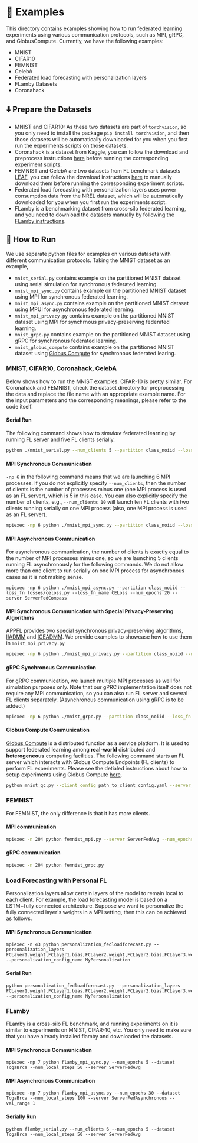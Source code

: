 # 📝 Examples

This directory contains examples showing how to run federated learning experiments using various communication protocols, such as MPI, gRPC, and GlobusCompute.
Currently, we have the following examples:

- MNIST
- CIFAR10
- FEMNIST
- CelebA
- Federated load forecasting with personalization layers
- FLamby Datasets
- Coronahack

## ⬇️ Prepare the Datasets
- MNIST and CIFAR10: As these two datasets are part of `torchvision`, so you only need to install the package `pip install torchvision`, and then those datasets will be automatically downloaded for you when you first run the experiments scripts on those datasets.
- Coronahack is a dataset from Kaggle, you can follow the download and preprocess instructions [here](datasets/RawData/README.md) before running the corresponding experiment scripts.
- FEMNIST and CelebA are two datasets from FL benchmark datasets [LEAF](https://github.com/TalwalkarLab/leaf/tree/master), you can follow the download instructions [here](datasets/RawData/README.md) to manually download them before running the corresponding experiment scripts.
- Federated load forecasting with personalization layers uses power consumption data from the NREL dataset, which will be automatically downloaded for you when you first run the experiments script. 
- FLamby is a benchmarking dataset from cross-silo federated learning, and you need to download the datasets manually by following the [FLamby instructions](https://github.com/owkin/FLamby).

## 🚀 How to Run

We use separate python files for examples on various datasets with different communication protocols. Taking the MNIST dataset as an example, 

- `mnist_serial.py` contains example on the partitioned MNIST dataset using serial simulation for synchronous federated learning.
- `mnist_mpi_sync.py` contains example on the partitioned MNIST dataset using MPI for synchronous federated learning.
- `mnist_mpi_async.py` contains example on the partitioned MNIST dataset using MPUI for asynchronous federated learning.
- `mnist_mpi_privacy.py` contains example on the partitioned MNIST dataset using MPI for synchrnous privacy-preserving federated learning.
- `mnist_grpc.py` contains example on the partitioned MNIST dataset using gRPC for synchronous federated learning.
- `mnist_globus_compute` contains example on the partitioned MNIST dataset using [Globus Compute](https://funcx.readthedocs.io/en/latest/) for synchronous federated learing.


### MNIST, CIFAR10, Coronahack, CelebA
Below shows how to run the MNIST examples. CIFAR-10 is pretty similar. For Coronahack and FEMNIST, check the dataset directory for preprocessing the data and replace the file name with an appropriate example name. For the input parameters and the corresponding meanings, please refer to the code itself.

#### Serial Run
The following command shows how to *simulate* federated learning by running FL server and five FL clients serially.
```bash
python ./mnist_serial.py --num_clients 5 --partition class_noiid --loss_fn losses/celoss.py --loss_fn_name CELoss --num_epochs 10
```

#### MPI Synchronous Communication
`-np 6` in the following command means that we are launching 6 MPI processes. If you do not explicitly specify `--num_clients`, then the number of clients is the number of processes minus one (one MPI process is used as an FL server), which is 5 in this case. You can also explicitly specify the number of clients, e.g., `--num_clients 10` will launch ten FL clients with two clients running serially on one MPI process (also, one MPI process is used as an FL server).
```bash
mpiexec -np 6 python ./mnist_mpi_sync.py --partition class_noiid --loss_fn losses/celoss.py --loss_fn_name CELoss --num_epochs 10
```

#### MPI Asynchronous Communication
For asynchronous communication, the number of clients is exactly equal to the number of MPI processes minus one, so we are launching 5 clients running FL asynchronously for the following commands. We do not allow more than one client to run serially on one MPI process for asynchronous cases as it is not making sense.
```
mpiexec -np 6 python ./mnist_mpi_async.py --partition class_noiid --loss_fn losses/celoss.py --loss_fn_name CELoss --num_epochs 20 --server ServerFedCompass
```

#### MPI Synchronous Communication with Special Privacy-Preserving Algorithms
APPFL provides two special synchronous privacy-preserving algorithms, [IIADMM](https://arxiv.org/pdf/2202.03672.pdf) and [ICEADMM](https://arxiv.org/pdf/2110.15318.pdf). We provide examples to showcase how to use them in `mnist_mpi_privacy.py`
```bash
mpiexec -np 6 python ./mnist_mpi_privacy.py --partition class_noiid --num_epochs 10 --server IIADMM
```

#### gRPC Synchronous Communication
For gRPC communication, we launch multiple MPI processes as well for simulation purposes only. Note that our gPRC implementation itself does not require any MPI communication, so you can also run FL server and several FL clients separately. (Asynchronous communication using gRPC is to be added.)

```bash
mpiexec -np 6 python ./mnist_grpc.py --partition class_noiid --loss_fn losses/celoss.py --loss_fn_name CELoss --num_epochs 10
```

#### Globus Compute Communication
[Globus Compute](https://funcx.readthedocs.io/en/latest/index.html) is a distributed function as a service platform. It is used to support federated learning among **real-world** distributed and **heterogeneous** computing facilities. The following command starts an FL server which interacts with Globus Compute Endpoints (FL clients) to perform FL experiments. Please see the detialed instructions about how to setup experiments using Globus Compute [here](globus_compute/README.md).
```bash
python mnist_gc.py --client_config path_to_client_config.yaml --server_config path_to_server_config.yaml
```

### FEMNIST
For FEMNIST, the only difference is that it has more clients.
#### MPI communication

```bash
mpiexec -n 204 python femnist_mpi.py --server ServerFedAvg --num_epochs 6 --client_lr 0.01
```
#### gRPC communication

```bash
mpiexec -n 204 python femnist_grpc.py
```

### Load Forecasting with Personal FL 
Personalization layers allow certain layers of the model to remain local to each client. For example, the load forecasting model is based on a LSTM+fully connected architecture. Suppose we want to personalize the fully connected layer's weights in a MPI setting, then this can be achieved as follows.

#### MPI Synchronous Communication
```
mpiexec -n 43 python personalization_fedloadforecast.py --personalization_layers FCLayer1.weight,FCLayer1.bias,FCLayer2.weight,FCLayer2.bias,FCLayer3.weight,FCLayer3.bias,prelu1.weight,prelu2.weight --personalization_config_name MyPersonalization
```

#### Serial Run
```
python personalization_fedloadforecast.py --personalization_layers FCLayer1.weight,FCLayer1.bias,FCLayer2.weight,FCLayer2.bias,FCLayer3.weight,FCLayer3.bias,prelu1.weight,prelu2.weight --personalization_config_name MyPersonalization
```

### FLamby
FLamby is a cross-silo FL benchmark, and running experiments on it is similar to experiments on MNIST, CIFAR-10, etc. You only need to make sure that you have already installed flamby and downloaded the datasets.
#### MPI Synchronous Communication
```
mpiexec -np 7 python flamby_mpi_sync.py --num_epochs 5 --dataset TcgaBrca --num_local_steps 50 --server ServerFedAvg 
```
#### MPI Asynchronous Communication
```
mpiexec -np 7 python flamby_mpi_async.py --num_epochs 30 --dataset TcgaBrca --num_local_steps 100 --server ServerFedAsynchronous --val_range 1
```
#### Serially Run
```
python flamby_serial.py --num_clients 6 --num_epochs 5 --dataset TcgaBrca --num_local_steps 50 --server ServerFedAvg 
```